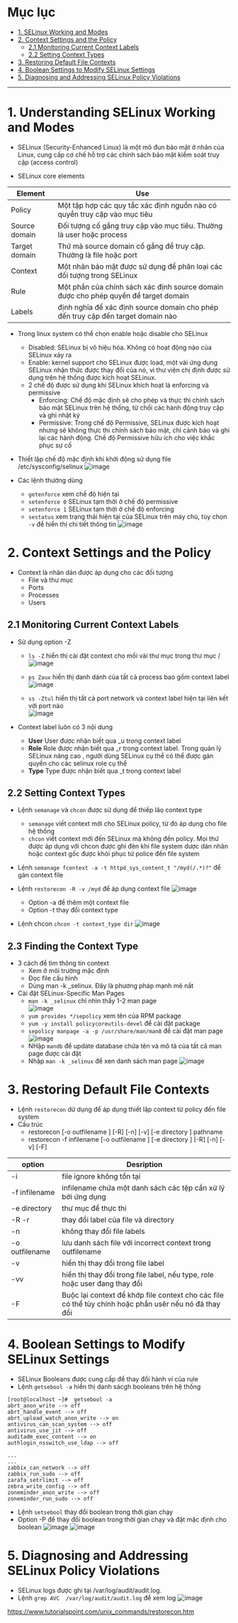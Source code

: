 # Mục lục  
- [1. SELinux Working and Modes](#1)
- [2. Context Settings and the Policy](#2)
  - [2.1 Monitoring Current Context Labels](#21)
  - [2.2 Setting Context Types](#22)
- [3. Restoring Default File Contexts](#3)
- [4. Boolean Settings to Modify SELinux Settings](#4)
- [5. Diagnosing and Addressing SELinux Policy Violations](#5)




---
<a name ='1'></a>
# 1. Understanding SELinux Working and Modes
- SELinux (Security-Enhanced Linux) là một mô đun bảo mật ở nhân của Linux, cung cấp cơ chế hỗ trợ các chính sách bảo mật kiểm soát truy cập (access control)

- SELinux core elements

Element | Use 
--- | --- 
Policy| Một tập hợp các quy tắc xác định nguồn nào có quyền truy cập vào mục tiêu 
Source domain| Đối tượng cố gắng truy cập vào mục tiêu. Thường là user hoặc process 
Target domain| Thứ mà source domain cố gắng để truy cập. Thường là file hoặc port
Context| Một nhãn bảo mật được sử dụng để phân loại các đối tượng trong SELinux
Rule| Một phần của chính sách xác định source domain được cho phép quyền để target domain
Labels| định nghĩa để xác định  source domain cho phép đến truy cập đến target domain nào 

- Trong linux system có thể chọn enable hoặc disable cho SELinux
  - Disabled: SELinux bị vô hiệu hóa. Không có hoạt động nào của SELinux xảy ra 
  - Enable: kernel support cho SELinux được load, một vài ứng dụng SELinux nhận thức được thay đổi của nó, vì thư viện chị định được sử dụng trên hệ thống được kích hoạt SELinux.
  - 2 chế độ được sử dụng khi SELinux khích hoạt là enforcing và permissive
    - Enforcing: Chế độ mặc định sẽ cho phép và thực thi chính sách bảo mật SELinux trên hệ thống, từ chối các hành động truy cập và ghi nhật ký
    - Permissive: Trong chế độ Permissive, SELinux được kích hoạt nhưng sẽ không thực thi chính sách bảo mật, chỉ cảnh báo và ghi lại các hành động. Chế độ Permissive hữu ích cho việc khắc phục sự cố
- Thiết lập chế độ mặc định khi khởi động sử dụng file /etc/sysconfig/selinux
    ![image](image/chap22/Screenshot_2.png)

- Các lệnh thường dùng 
  - `getenforce` xem chế độ hiện tại 
  - `setenforce 0` SELinux tạm thời ở chế độ permissive
  - `setenforce 1` SELinux tạm thời ở chế độ enforcing 
  - `sestatus` xem trạng thái hiện tại của SELinux trên máy chủ, tùy chọn `-v` để hiển thị chi tiết thông tin
    ![image](image/chap22/Screenshot_3.png)


<a name ='1'></a>
# 2. Context Settings and the Policy
- Context là nhãn dán được áp dụng cho các đối tượng 
  - File và thư mục  
  - Ports
  - Processes
  - Users


<a name ='21'></a>
## 2.1 Monitoring Current Context Labels
- Sử dụng option -Z
  - `ls -Z` hiển thị cài đặt context cho mồi vài thư mục trong thư mục /
    ![image](image/chap22/Screenshot_4.png)

  - `ps Zaux` hiển thị danh dánh của tất cả process bao gồm context label
    ![image](image/chap22/Screenshot_6.png)

  - `ss -Ztul` hiển thị tất cả port network và context label hiện tại liên kết với port nào  
    ![image](image/chap22/Screenshot_5.png)

- Context label luôn có 3 nội dung
  - **User** User được nhận biết qua _u trong context label
  - **Role** Role được nhận biết qua _r trong context label. Trong quản lý SELinux nâng cao , người dùng SELinux cụ thể có thể được gán quyền cho các selinux role cụ thể
  - **Type** Type được nhận biết qua _t trong context label 




<a name ='22'></a>
## 2.2 Setting Context Types

- Lệnh `semanage` và `chcon` được sử dụng để thiếp lâọ context type
  - `semanage` viết context mới cho SELinux policy, từ đó áp dụng cho file hệ thống 
  - `chcon` viết context mới đến SELinux mà không đến policy. Mọi thứ được áp dụng với chcon được ghi đèn khi file system dược dán nhãn hoặc context gốc được khôi phục từ police đến file system  


- Lệnh `semanage fcontext -a -t httpd_sys_content_t "/myd(/.*)?"` để gán context file 
- Lệnh `restorecon -R -v /myd` để áp dụng context file 
    ![image](image/chap22/Screenshot_8.png)
   - Option -a để thêm một context file 
   - Option -t thay đổi context type

- Lệnh chcon `chcon -t context_type dir`
    ![image](image/chap22/Screenshot_13.png)

<a name ='22'></a>
## 2.3 Finding the Context Type 

- 3 cách để tìm thông tin context 
  - Xem ở môi trường mặc định 
  - Đọc file cấu hình
  - Dùng man -k _selinux.  Đây là phương pháp mạnh mẽ nất 
- Cài đặt  SELinux-Specific Man Pages
  - `man -k _selinux` chỉ nhìn thấy 1-2 man page  
    ![image](image/chap22/Screenshot_9.png)
  - `yum provides */sepolicy` xem tên của RPM package 
  - `yum -y install policycoreutils-devel` để cài đặt package
  - `sepolicy manpage -a -p /usr/share/man/man8` để cài đặt man page 
    ![image](image/chap22/Screenshot_10.png)
  - NHập `mandb` để update database chứa tên và mô tả của tất cả man page được cài đặt 
  - Nhập `man -k _selinux` để xen danh sách man page 
    ![image](image/chap22/Screenshot_11.png)



<a name ='3'></a>
# 3. Restoring Default File Contexts

- Lệnh `restorecon` dử dụng để áp dụng thiết lập context từ policy đến file system 
- Cấu trúc 
  - restorecon [-o outfilename ] [-R] [-n] [-v] [-e directory ] pathname
  - restorecon -f infilename [-o outfilename ] [-e directory ] [-R] [-n] [-v] [-F]

option | Desription
---|---
 -i | file ignore không tồn tại 
 -f infilename | infilename chứa một danh sách các tệp cần xử lý bởi ứng dụng
-e directory| thư mục để thực thi
-R -r | thay đổi label của file và directory
-n| không thay đổi file labels
-o outfilename | lưu danh sách file với incorrect context trong outfilename
-v| hiển thị thay đổi trong file label
-vv| hiển thị thay đổi trong file label, nếu type, role hoặc user đang thay đổi 
-F | Buộc lại context để khớp file context cho các file có thể tùy chỉnh  hoặc phần usêr nếu nó đã thay đổi 

<a name ='4'></a>
# 4. Boolean Settings to Modify SELinux Settings
-  SELinux Booleans được cung cấp để thay đổi hành vi của rule
- Lệnh  `getsebool -a` hiển thị danh sácgh booleans  trên hệ thống 
```
[root@localhost ~]#  getsebool -a
abrt_anon_write --> off
abrt_handle_event --> off
abrt_upload_watch_anon_write --> on
antivirus_can_scan_system --> off
antivirus_use_jit --> off
auditadm_exec_content --> on
authlogin_nsswitch_use_ldap --> off

...
...
zabbix_can_network --> off
zabbix_run_sudo --> off
zarafa_setrlimit --> off
zebra_write_config --> off
zoneminder_anon_write --> off
zoneminder_run_sudo --> off
```
- Lệnh `setsebool` thay đổi boolean trong thời gian chạy 
- Option -P để thay đổi boolean trong thời gian chạy và đặt mặc định cho boolean 
    ![image](image/chap22/Screenshot_12.png)
    ![image](image/chap22/Screenshot_14.png)



<a name ='5'></a>
# 5. Diagnosing and Addressing SELinux Policy Violations
- SELinux logs được ghi tại /var/log/audit/audit.log.
- Lệnh `grep AVC  /var/log/audit/audit.log` để xem log
    ![image](image/chap22/Screenshot_14.png)



https://www.tutorialspoint.com/unix_commands/restorecon.htm
